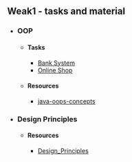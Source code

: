 ## Weak1 - tasks and material

- ### OOP
    
    - #### Tasks 
        - [Bank System](OOP_Task1)
        - [Online Shop](OOP_Task2)
    - #### Resources
        - [java-oops-concepts](https://www.javatpoint.com/java-oops-concepts)

- ### Design Principles

  - #### Resources

      - [Design_Principles](Design_Principles)

[//]: # ()
[//]: # (- ### Git Control Version)

[//]: # (    - #### Resources)

[//]: # (        - [Git_Control_Version]&#40;Git_Controle_Version&#41;)
